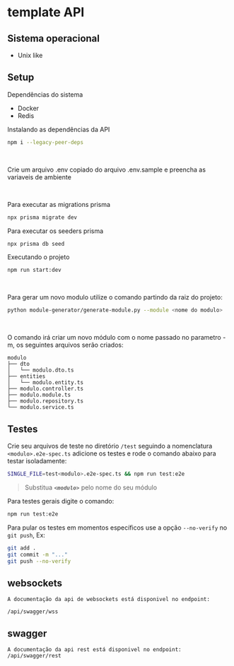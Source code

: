 # template API

## Sistema operacional

- Unix like

## Setup

Dependências do sistema

- Docker
- Redis

Instalando as dependências da API

```bash
npm i --legacy-peer-deps
```

<br>

Crie um arquivo .env copiado do arquivo .env.sample e preencha as variaveis de ambiente

<br>

Para executar as migrations prisma

```bash
npx prisma migrate dev
```

Para executar os seeders prisma

```bash
npx prisma db seed
```

Executando o projeto

```bash
npm run start:dev
```

<br>

Para gerar um novo modulo utilize o comando partindo da raiz do projeto:

```bash
python module-generator/generate-module.py --module <nome do modulo>
```

<br>

O comando irá criar um novo módulo com o nome passado no parametro -m, os seguintes arquivos serão criados:

```
modulo
├── dto
│   └── modulo.dto.ts
├── entities
│   └── modulo.entity.ts
├── modulo.controller.ts
├── modulo.module.ts
├── modulo.repository.ts
└── modulo.service.ts
```

## Testes

Crie seu arquivos de teste no diretório `/test` seguindo a nomenclatura `<modulo>.e2e-spec.ts` adicione os testes e rode o comando abaixo para testar isoladamente:

```bash
SINGLE_FILE=test<modulo>.e2e-spec.ts && npm run test:e2e
```

> Substitua **_`<modulo>`_** pelo nome do seu módulo

Para testes gerais digite o comando:

```bash
npm run test:e2e
```

Para pular os testes em momentos específicos use a opção `--no-verify` no `git push`, Ex:

```bash
git add .
git commit -m "..."
git push --no-verify
```

## websockets
    
    A documentação da api de websockets está disponivel no endpoint: 
    
    /api/swagger/wss


## swagger

    A documentação da api rest está disponivel no endpoint:
    /api/swagger/rest